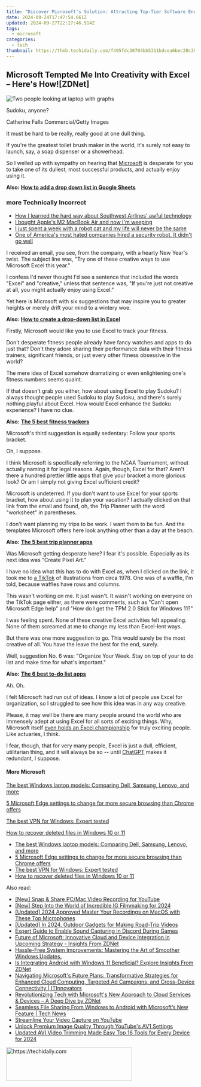```yaml
---
title: "Discover Microsoft's Solution: Attracting Top-Tier Software Engineers with Maximum Efficiency - Insights From ZDNet"
date: 2024-09-24T17:47:54.661Z
updated: 2024-09-27T22:27:46.514Z
tags:
  - microsoft
categories:
  - tech
thumbnail: https://thmb.techidaily.com/f495fdc30704bb5311bdcea6bec28c308373dbaff21b69f564e50f099e806a16.jpg
---
```


## Microsoft Tempted Me Into Creativity with Excel – Here's How![ZDNet]

![Two people looking at laptop with graphs](https://www.zdnet.com/a/img/resize/eafd1a387bb7e6b0265f3284c302e0f46ce07339/2023/02/03/af3b58e0-11c8-4c69-a84b-e91c7dc510eb/gettyimages-1441723112.jpg?auto=webp&width=1280)

Sudoku, anyone?

Catherine Falls Commercial/Getty Images

It must be hard to be really, really good at one dull thing.

If you're the greatest toilet brush maker in the world, it's surely not easy to launch, say, a soap dispenser or a showerhead.

So I welled up with sympathy on hearing that [Microsoft](https://www.zdnet.com/home-and-office/work-life/microsoft-teams-premium-is-getting-a-gpt-boost-via-openai/) is desperate for you to take one of its dullest, most successful products, and actually enjoy using it.

**Also:** [**How to add a drop down list in Google Sheets**](https://www.zdnet.com/home-and-office/work-life/how-to-add-a-drop-down-list-in-google-sheets/)

### more Technically Incorrect

* [How I learned the hard way about Southwest Airlines' awful technology](https://www.zdnet.com/article/how-i-learned-the-hard-way-about-southwest-airlines-awful-technology/)
* [I bought Apple's M2 MacBook Air and now I'm weeping](https://www.zdnet.com/article/i-bought-apples-m2-macbook-air-and-now-im-weeping/)
* [I just spent a week with a robot cat and my life will never be the same](https://www.zdnet.com/article/i-just-spent-a-week-with-a-robot-cat-and-my-life-will-never-be-the-same/)
* [One of America's most hated companies hired a security robot. It didn't go well](https://www.zdnet.com/article/one-of-americas-most-hated-companies-hired-a-security-robot-it-didnt-go-well/)

I received an email, you see, from the company, with a hearty New Year's twist. The subject line was, "Try one of these creative ways to use Microsoft Excel this year." 

I confess I'd never thought I'd see a sentence that included the words "Excel" and "creative," unless that sentence was, "If you're just not creative at all, you might actually enjoy using Excel." 

Yet here is Microsoft with six suggestions that may inspire you to greater heights or merely drift your mind to a wintery woe.

**Also:** [**How to create a drop-down list in Excel**](https://www.zdnet.com/home-and-office/work-life/how-to-create-a-drop-down-list-in-excel/)

Firstly, Microsoft would like you to use Excel to track your fitness. 

Don't desperate fitness people already have fancy watches and apps to do just that? Don't they adore sharing their performance data with their fitness trainers, significant friends, or just every other fitness obsessive in the world? 

The mere idea of Excel somehow dramatizing or even enlightening one's fitness numbers seems quaint.

If that doesn't grab you either, how about using Excel to play Sudoku? I always thought people used Sudoku to play Sudoku, and there's surely nothing playful about Excel. How would Excel enhance the Sudoku experience? I have no clue.

**Also:** [**The 5 best fitness trackers**](https://www.zdnet.com/article/best-fitness-tracker/) 

Microsoft's third suggestion is equally sedentary: Follow your sports bracket.

Oh, I suppose. 

I think Microsoft is specifically referring to the NCAA Tournament, without actually naming it for legal reasons. Again, though, Excel for that? Aren't there a hundred prettier little apps that give your bracket a more glorious look? Or am I simply not giving Excel sufficient credit?

Microsoft is undeterred. If you don't want to use Excel for your sports bracket, how about using it to plan your vacation? I actually clicked on that link from the email and found, oh, the Trip Planner with the word "worksheet" in parentheses. 

I don't want planning my trips to be work. I want them to be fun. And the templates Microsoft offers here look anything other than a day at the beach.

**Also:** [**The 5 best trip planner apps**](https://www.zdnet.com/article/best-trip-planner-app/)

Was Microsoft getting desperate here? I fear it's possible. Especially as its next idea was "Create Pixel Art." 

I have no idea what this has to do with Excel as, when I clicked on the link, it took me to [a TikTok](https://www.tiktok.com/@microsoft365/video/7017812421733633285?ocid=cmm50bixyyq) of illustrations from circa 1978\. One was of a waffle, I'm told, because waffles have rows and columns. 

This wasn't working on me. It just wasn't. It wasn't working on everyone on the TikTok page either, as there were comments, such as "Can't open Microsoft Edge help" and "How do I get the TPM 2.0 Stick for Windows 11?"

I was feeling spent. None of these creative Excel activities felt appealing. None of them screamed at me to change my less than Excel-lent ways.

But there was one more suggestion to go. This would surely be the most creative of all. You have the leave the best for the end, surely.

Well, suggestion No. 6 was: "Organize Your Week. Stay on top of your to do list and make time for what's important."

**Also:** [**The 6 best to-do list apps**](https://www.zdnet.com/home-and-office/work-life/best-to-do-list-app/)

Ah. Oh.

I felt Microsoft had run out of ideas. I know a lot of people use Excel for organization, so I struggled to see how this idea was in any way creative.

Please, it may well be there are many people around the world who are immensely adept at using Excel for all sorts of exciting things. Why, Microsoft itself [even holds an Excel championship](https://www.zdnet.com/article/i-just-watched-microsoft-try-to-make-excel-exciting-recovery-wont-be-easy/) for truly exciting people. Like actuaries, I think.

I fear, though, that for very many people, Excel is just a dull, efficient, utilitarian thing, and it will always be so -- until [ChatGPT](https://www.zdnet.com/article/chatgpts-next-big-challenge-helping-microsoft-to-challenge-google-search/) makes it redundant, I suppose.

#### More Microsoft

[The best Windows laptop models: Comparing Dell, Samsung, Lenovo, and more](https://www.zdnet.com/article/best-windows-laptop/ "The best Windows laptop models: Comparing Dell, Samsung, Lenovo, and more")

[5 Microsoft Edge settings to change for more secure browsing than Chrome offers](https://www.zdnet.com/article/5-microsoft-edge-settings-to-change-for-more-secure-browsing-than-chrome-offers/ "5 Microsoft Edge settings to change for more secure browsing than Chrome offers")

[The best VPN for Windows: Expert tested](https://www.zdnet.com/article/best-vpn-for-windows-pc/ "The best VPN for Windows: Expert tested")

[How to recover deleted files in Windows 10 or 11](https://www.zdnet.com/article/how-to-recover-deleted-files-in-windows-10-or-11/ "How to recover deleted files in Windows 10 or 11")

* [The best Windows laptop models: Comparing Dell, Samsung, Lenovo, and more](https://www.zdnet.com/article/best-windows-laptop/ "The best Windows laptop models: Comparing Dell, Samsung, Lenovo, and more")
* [5 Microsoft Edge settings to change for more secure browsing than Chrome offers](https://www.zdnet.com/article/5-microsoft-edge-settings-to-change-for-more-secure-browsing-than-chrome-offers/ "5 Microsoft Edge settings to change for more secure browsing than Chrome offers")
* [The best VPN for Windows: Expert tested](https://www.zdnet.com/article/best-vpn-for-windows-pc/ "The best VPN for Windows: Expert tested")
* [How to recover deleted files in Windows 10 or 11](https://www.zdnet.com/article/how-to-recover-deleted-files-in-windows-10-or-11/ "How to recover deleted files in Windows 10 or 11")

<ins class="adsbygoogle"
     style="display:block"
     data-ad-format="autorelaxed"
     data-ad-client="ca-pub-7571918770474297"
     data-ad-slot="1223367746"></ins>

<ins class="adsbygoogle"
     style="display:block"
     data-ad-client="ca-pub-7571918770474297"
     data-ad-slot="8358498916"
     data-ad-format="auto"
     data-full-width-responsive="true"></ins>

<span class="atpl-alsoreadstyle">Also read:</span>
<div><ul>
<li><a href="https://youtube-sure.techidaily.com/nap-and-share-pcmac-video-recording-for-youtube/"><u>[New] Snap & Share PC/Mac Video Recording for YouTube</u></a></li>
<li><a href="https://instagram-clips.techidaily.com/new-step-into-the-world-of-incredible-ig-filmmaking-for-2024/"><u>[New] Step Into the World of Incredible IG Filmmaking for 2024</u></a></li>
<li><a href="https://screen-mirroring-recording.techidaily.com/updated-2024-approved-master-your-recordings-on-macos-with-these-top-microphones/"><u>[Updated] 2024 Approved Master Your Recordings on MacOS with These Top Microphones</u></a></li>
<li><a href="https://fox-glue.techidaily.com/updated-in-2024-outdoor-gadgets-for-making-road-trip-videos/"><u>[Updated] In 2024, Outdoor Gadgets for Making Road-Trip Videos</u></a></li>
<li><a href="https://sound-issues.techidaily.com/expert-guide-to-enable-sound-capturing-in-discord-during-games/"><u>Expert Guide to Enable Sound Capturing in Discord During Games</u></a></li>
<li><a href="https://win-tricks.techidaily.com/future-of-microsoft-innovative-cloud-and-device-integration-in-upcoming-strategy-insights-from-zdnet/"><u>Future of Microsoft: Innovative Cloud and Device Integration in Upcoming Strategy - Insights From ZDNet</u></a></li>
<li><a href="https://win-tricks.techidaily.com/hassle-free-system-improvements-mastering-the-art-of-smoother-windows-updates/"><u>Hassle-Free System Improvements: Mastering the Art of Smoother Windows Updates.</u></a></li>
<li><a href="https://win-tricks.techidaily.com/is-integrating-android-with-windows-11-beneficial-explore-insights-from-zdnet/"><u>Is Integrating Android with Windows 11 Beneficial? Explore Insights From ZDNet</u></a></li>
<li><a href="https://win-tricks.techidaily.com/navigating-microsofts-future-plans-transformative-strategies-for-enhanced-cloud-computing-targeted-ad-campaigns-and-cross-device-connectivity-itinnovators.m243/"><u>Navigating Microsoft's Future Plans: Transformative Strategies for Enhanced Cloud Computing, Targeted Ad Campaigns, and Cross-Device Connectivity | ITInnovators</u></a></li>
<li><a href="https://win-tricks.techidaily.com/revolutionizing-tech-with-microsofts-new-approach-to-cloud-services-and-devices-a-deep-dive-by-zdnet/"><u>Revolutionizing Tech with Microsoft's New Approach to Cloud Services & Devices – A Deep Dive by ZDNet</u></a></li>
<li><a href="https://win-tricks.techidaily.com/seamless-file-sharing-from-windows-to-android-with-microsofts-new-feature-tech-news/"><u>Seamless File Sharing From Windows to Android with Microsoft’s New Feature | Tech News</u></a></li>
<li><a href="https://screen-mirroring-recording.techidaily.com/streamline-your-video-capture-on-youtube/"><u>Streamline Your Video Capture on YouTube</u></a></li>
<li><a href="https://youtube-data.techidaily.com/k-premium-image-quality-through-youtubes-av1-settings/"><u>Unlock Premium Image Quality Through YouTube's AV1 Settings</u></a></li>
<li><a href="https://video-creation-software.techidaily.com/updated-avi-video-trimming-made-easy-top-16-tools-for-every-device-for-2024/"><u>Updated AVI Video Trimming Made Easy Top 16 Tools for Every Device for 2024</u></a></li>
</ul></div>

<!-- affiliate ads begin -->
<a href="https://aligracehair.sjv.io/c/5597632/2135416/19272" target="_top" id="2135416">
  <img src="//a.impactradius-go.com/display-ad/19272-2135416" border="0" alt="https://techidaily.com" width="336" height="90"/>
</a>
<img height="0" width="0" src="https://aligracehair.sjv.io/i/5597632/2135416/19272" style="position:absolute;visibility:hidden;" border="0" />
<!-- affiliate ads end -->

